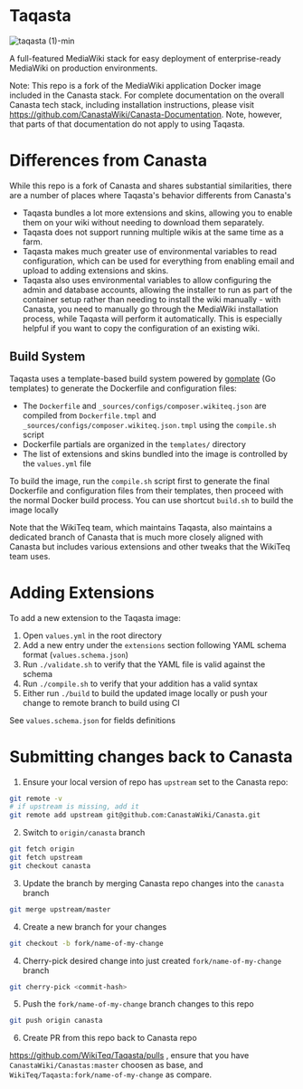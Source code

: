 # Taqasta

![taqasta (1)-min](https://user-images.githubusercontent.com/592009/198849659-e778c37a-29fb-4f4b-a503-9fd1ee32410a.png)

A full-featured MediaWiki stack for easy deployment of enterprise-ready MediaWiki on production environments.

Note: This repo is a fork of the MediaWiki application Docker image included in the Canasta stack.
For complete documentation on the overall Canasta tech stack, including installation instructions,
please visit https://github.com/CanastaWiki/Canasta-Documentation. Note,
however, that parts of that documentation do not apply to using Taqasta.

# Differences from Canasta

While this repo is a fork of Canasta and shares substantial similarities, there
are a number of places where Taqasta's behavior differents from Canasta's

* Taqasta bundles a lot more extensions and skins, allowing you to enable them
on your wiki without needing to download them separately.
* Taqasta does not support running multiple wikis at the same time as a farm.
* Taqasta makes much greater use of environmental variables to read
configuration, which can be used for everything from enabling email and upload
to adding extensions and skins.
* Taqasta also uses environmental variables to allow configuring the admin and
database accounts, allowing the installer to run as part of the container
setup rather than needing to install the wiki manually - with Canasta, you
need to manually go through the MediaWiki installation process, while Taqasta
will perform it automatically. This is especially helpful if you want to copy
the configuration of an existing wiki.

## Build System

Taqasta uses a template-based build system powered by [gomplate](https://gomplate.ca/) (Go templates) to generate the 
Dockerfile and configuration files:

* The `Dockerfile` and `_sources/configs/composer.wikiteq.json` are compiled from `Dockerfile.tmpl` and `_sources/configs/composer.wikiteq.json.tmpl` using the `compile.sh` script
* Dockerfile partials are organized in the `templates/` directory
* The list of extensions and skins bundled into the image is controlled by the `values.yml` file

To build the image, run the `compile.sh` script first to generate the final Dockerfile and configuration files from
their templates, then proceed with the normal Docker build process. You can use shortcut `build.sh` to build the image
locally

Note that the WikiTeq team, which maintains Taqasta, also maintains a dedicated
branch of Canasta that is much more closely aligned with Canasta but includes
various extensions and other tweaks that the WikiTeq team uses.

# Adding Extensions

To add a new extension to the Taqasta image:

1. Open `values.yml` in the root directory
2. Add a new entry under the `extensions` section following YAML schema format (`values.schema.json`)
3. Run `./validate.sh` to verify that the YAML file is valid against the schema
4. Run `./compile.sh` to verify that your addition has a valid syntax
5. Either run `./build` to build the updated image locally or push your change to remote branch to build using CI

See `values.schema.json` for fields definitions

# Submitting changes back to Canasta

1. Ensure your local version of repo has `upstream` set to the Canasta repo:

```bash
git remote -v
# if upstream is missing, add it
git remote add upstream git@github.com:CanastaWiki/Canasta.git
```

2. Switch to `origin/canasta` branch

```bash
git fetch origin
git fetch upstream
git checkout canasta
```

3. Update the branch by merging Canasta repo changes into the `canasta` branch

```bash
git merge upstream/master
```

4. Create a new branch for your changes

```bash
git checkout -b fork/name-of-my-change
```

4. Cherry-pick desired change into just created `fork/name-of-my-change` branch

```bash
git cherry-pick <commit-hash>
```

5. Push the `fork/name-of-my-change` branch changes to this repo

```bash
git push origin canasta
```

6. Create PR from this repo back to Canasta repo

https://github.com/WikiTeq/Taqasta/pulls , ensure that you have `CanastaWiki/Canastas:master` choosen as base,
and `WikiTeq/Taqasta:fork/name-of-my-change` as compare.
